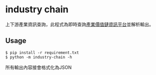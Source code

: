 # industry chain

上下游產業資訊查詢，此程式為即時查詢[產業價值鏈資訊平台]並解析輸出。

[產業價值鏈資訊平台]: http://ic.tpex.org.tw/

## Usage

```
$ pip install -r requirement.txt
$ python -m industry-chain -h
```

所有輸出內容接會格式化為JSON
